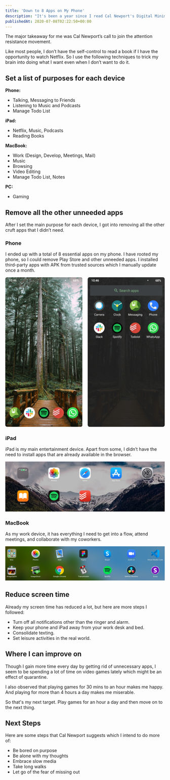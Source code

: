 ```yaml
---
title: 'Down to 8 Apps on My Phone'
description: "It's been a year since I read Cal Newport's Digital Minimalism where he talks about taking back control of your time and not feeling like you need your phone attached to you all the time. Here are some steps I took to implement Digital Minimalism in my life."
publishedAt: 2020-07-08T02:22:50+00:00
---
```


The major takeaway for me was Cal Newport’s call to join the attention resistance movement.

Like most people, I don’t have the self-control to read a book if I have the opportunity to watch Netflix. So I use the following techniques to trick my brain into doing what I want even when I don’t want to do it.

## Set a list of purposes for each device

**Phone:**

- Talking, Messaging to Friends
- Listening to Music and Podcasts
- Manage Todo List

**iPad:**

- Netflix, Music, Podcasts
- Reading Books

**MacBook:**

- Work (Design, Develop, Meetings, Mail)
- Music
- Browsing
- Video Editing
- Manage Todo List, Notes

**PC:**

- Gaming

## Remove all the other unneeded apps

After I set the main purpose for each device, I got into removing all the other cruft apps that I didn’t need.

### Phone

I ended up with a total of 8 essential apps on my phone. I have rooted my phone, so I could remove Play Store and other unneeded apps. I installed third-party apps with APK from trusted sources which I manually update once a month.

![Screenshot of apps in my Phone](../../images/digital-minimalism-phone.png)

### iPad

iPad is my main entertainment device. Apart from some, I didn’t have the need to install apps that are already available in the browser.

![Screenshot of apps in my iPad](../../images/digital-minimalism-ipad.jpg)

### MacBook

As my work device, it has everything I need to get into a flow, attend meetings, and collaborate with my coworkers.

![Screenshot of apps in my MacBook](../../images/digital-minimalism-mac.png)

## Reduce screen time

Already my screen time has reduced a lot, but here are more steps I followed:

- Turn off all notifications other than the ringer and alarm.
- Keep your phone and iPad away from your work desk and bed.
- Consolidate texting.
- Set leisure activities in the real world.

## Where I can improve on

Though I gain more time every day by getting rid of unnecessary apps, I seem to be spending a lot of time on video games lately which might be an effect of quarantine.

I also observed that playing games for 30 mins to an hour makes me happy. And playing for more than 4 hours a day makes me miserable.

So that's my next target. Play games for an hour a day and then move on to the next thing.

## Next Steps

Here are some steps that Cal Newport suggests which I intend to do more of:

- Be bored on purpose
- Be alone with my thoughts
- Embrace slow media
- Take long walks
- Let go of the fear of missing out
